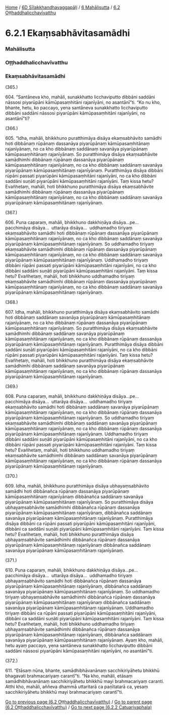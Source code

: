 
[Home](/) / [6D Sīlakkhandhavaggapāḷi](/tipitaka/6D.md) / [6 Mahālisutta](/tipitaka/6D/6.md) / [6.2 Oṭṭhaddhalicchavīvatthu](/tipitaka/6D/6/6.2.md)

# 6.2.1 Ekaṃsabhāvitasamādhi

### Mahālisutta

### Oṭṭhaddhalicchavīvatthu

### Ekaṃsabhāvitasamādhi

(365.)

604\. “Santāneva kho, mahāli, sunakkhatto licchaviputto dibbāni saddāni nāssosi piyarūpāni kāmūpasaṃhitāni rajanīyāni, no asantānī”ti. “Ko nu kho, bhante, hetu, ko paccayo, yena santāneva sunakkhatto licchaviputto dibbāni saddāni nāssosi piyarūpāni kāmūpasaṃhitāni rajanīyāni, no asantānī”ti?

(366.)

605\. “Idha, mahāli, bhikkhuno puratthimāya disāya ekaṃsabhāvito samādhi hoti dibbānaṃ rūpānaṃ dassanāya piyarūpānaṃ kāmūpasaṃhitānaṃ rajanīyānaṃ, no ca kho dibbānaṃ saddānaṃ savanāya piyarūpānaṃ kāmūpasaṃhitānaṃ rajanīyānaṃ. So puratthimāya disāya ekaṃsabhāvite samādhimhi dibbānaṃ rūpānaṃ dassanāya piyarūpānaṃ kāmūpasaṃhitānaṃ rajanīyānaṃ, no ca kho dibbānaṃ saddānaṃ savanāya piyarūpānaṃ kāmūpasaṃhitānaṃ rajanīyānaṃ. Puratthimāya disāya dibbāni rūpāni passati piyarūpāni kāmūpasaṃhitāni rajanīyāni, no ca kho dibbāni saddāni suṇāti piyarūpāni kāmūpasaṃhitāni rajanīyāni. Taṃ kissa hetu? Evañhetaṃ, mahāli, hoti bhikkhuno puratthimāya disāya ekaṃsabhāvite samādhimhi dibbānaṃ rūpānaṃ dassanāya piyarūpānaṃ kāmūpasaṃhitānaṃ rajanīyānaṃ, no ca kho dibbānaṃ saddānaṃ savanāya piyarūpānaṃ kāmūpasaṃhitānaṃ rajanīyānaṃ.

(367.)

606\. Puna caparaṃ, mahāli, bhikkhuno dakkhiṇāya disāya…pe…  pacchimāya disāya…  uttarāya disāya…  uddhamadho tiriyaṃ ekaṃsabhāvito samādhi hoti dibbānaṃ rūpānaṃ dassanāya piyarūpānaṃ kāmūpasaṃhitānaṃ rajanīyānaṃ, no ca kho dibbānaṃ saddānaṃ savanāya piyarūpānaṃ kāmūpasaṃhitānaṃ rajanīyānaṃ. So uddhamadho tiriyaṃ ekaṃsabhāvite samādhimhi dibbānaṃ rūpānaṃ dassanāya piyarūpānaṃ kāmūpasaṃhitānaṃ rajanīyānaṃ, no ca kho dibbānaṃ saddānaṃ savanāya piyarūpānaṃ kāmūpasaṃhitānaṃ rajanīyānaṃ. Uddhamadho tiriyaṃ dibbāni rūpāni passati piyarūpāni kāmūpasaṃhitāni rajanīyāni, no ca kho dibbāni saddāni suṇāti piyarūpāni kāmūpasaṃhitāni rajanīyāni. Taṃ kissa hetu? Evañhetaṃ, mahāli, hoti bhikkhuno uddhamadho tiriyaṃ ekaṃsabhāvite samādhimhi dibbānaṃ rūpānaṃ dassanāya piyarūpānaṃ kāmūpasaṃhitānaṃ rajanīyānaṃ, no ca kho dibbānaṃ saddānaṃ savanāya piyarūpānaṃ kāmūpasaṃhitānaṃ rajanīyānaṃ.

(368.)

607\. Idha, mahāli, bhikkhuno puratthimāya disāya ekaṃsabhāvito samādhi hoti dibbānaṃ saddānaṃ savanāya piyarūpānaṃ kāmūpasaṃhitānaṃ rajanīyānaṃ, no ca kho dibbānaṃ rūpānaṃ dassanāya piyarūpānaṃ kāmūpasaṃhitānaṃ rajanīyānaṃ. So puratthimāya disāya ekaṃsabhāvite samādhimhi dibbānaṃ saddānaṃ savanāya piyarūpānaṃ kāmūpasaṃhitānaṃ rajanīyānaṃ, no ca kho dibbānaṃ rūpānaṃ dassanāya piyarūpānaṃ kāmūpasaṃhitānaṃ rajanīyānaṃ. Puratthimāya disāya dibbāni saddāni suṇāti piyarūpāni kāmūpasaṃhitāni rajanīyāni, no ca kho dibbāni rūpāni passati piyarūpāni kāmūpasaṃhitāni rajanīyāni. Taṃ kissa hetu? Evañhetaṃ, mahāli, hoti bhikkhuno puratthimāya disāya ekaṃsabhāvite samādhimhi dibbānaṃ saddānaṃ savanāya piyarūpānaṃ kāmūpasaṃhitānaṃ rajanīyānaṃ, no ca kho dibbānaṃ rūpānaṃ dassanāya piyarūpānaṃ kāmūpasaṃhitānaṃ rajanīyānaṃ.

(369.)

608\. Puna caparaṃ, mahāli, bhikkhuno dakkhiṇāya disāya…pe…  pacchimāya disāya…  uttarāya disāya…  uddhamadho tiriyaṃ ekaṃsabhāvito samādhi hoti dibbānaṃ saddānaṃ savanāya piyarūpānaṃ kāmūpasaṃhitānaṃ rajanīyānaṃ, no ca kho dibbānaṃ rūpānaṃ dassanāya piyarūpānaṃ kāmūpasaṃhitānaṃ rajanīyānaṃ. So uddhamadho tiriyaṃ ekaṃsabhāvite samādhimhi dibbānaṃ saddānaṃ savanāya piyarūpānaṃ kāmūpasaṃhitānaṃ rajanīyānaṃ, no ca kho dibbānaṃ rūpānaṃ dassanāya piyarūpānaṃ kāmūpasaṃhitānaṃ rajanīyānaṃ. Uddhamadho tiriyaṃ dibbāni saddāni suṇāti piyarūpāni kāmūpasaṃhitāni rajanīyāni, no ca kho dibbāni rūpāni passati piyarūpāni kāmūpasaṃhitāni rajanīyāni. Taṃ kissa hetu? Evañhetaṃ, mahāli, hoti bhikkhuno uddhamadho tiriyaṃ ekaṃsabhāvite samādhimhi dibbānaṃ saddānaṃ savanāya piyarūpānaṃ kāmūpasaṃhitānaṃ rajanīyānaṃ, no ca kho dibbānaṃ rūpānaṃ dassanāya piyarūpānaṃ kāmūpasaṃhitānaṃ rajanīyānaṃ.

(370.)

609\. Idha, mahāli, bhikkhuno puratthimāya disāya ubhayaṃsabhāvito samādhi hoti dibbānañca rūpānaṃ dassanāya piyarūpānaṃ kāmūpasaṃhitānaṃ rajanīyānaṃ dibbānañca saddānaṃ savanāya piyarūpānaṃ kāmūpasaṃhitānaṃ rajanīyānaṃ. So puratthimāya disāya ubhayaṃsabhāvite samādhimhi dibbānañca rūpānaṃ dassanāya piyarūpānaṃ kāmūpasaṃhitānaṃ rajanīyānaṃ, dibbānañca saddānaṃ savanāya piyarūpānaṃ kāmūpasaṃhitānaṃ rajanīyānaṃ. Puratthimāya disāya dibbāni ca rūpāni passati piyarūpāni kāmūpasaṃhitāni rajanīyāni, dibbāni ca saddāni suṇāti piyarūpāni kāmūpasaṃhitāni rajanīyāni. Taṃ kissa hetu? Evañhetaṃ, mahāli, hoti bhikkhuno puratthimāya disāya ubhayaṃsabhāvite samādhimhi dibbānañca rūpānaṃ dassanāya piyarūpānaṃ kāmūpasaṃhitānaṃ rajanīyānaṃ dibbānañca saddānaṃ savanāya piyarūpānaṃ kāmūpasaṃhitānaṃ rajanīyānaṃ.

(371.)

610\. Puna caparaṃ, mahāli, bhikkhuno dakkhiṇāya disāya…pe…  pacchimāya disāya…  uttarāya disāya…  uddhamadho tiriyaṃ ubhayaṃsabhāvito samādhi hoti dibbānañca rūpānaṃ dassanāya piyarūpānaṃ kāmūpasaṃhitānaṃ rajanīyānaṃ, dibbānañca saddānaṃ savanāya piyarūpānaṃ kāmūpasaṃhitānaṃ rajanīyānaṃ. So uddhamadho tiriyaṃ ubhayaṃsabhāvite samādhimhi dibbānañca rūpānaṃ dassanāya piyarūpānaṃ kāmūpasaṃhitānaṃ rajanīyānaṃ dibbānañca saddānaṃ savanāya piyarūpānaṃ kāmūpasaṃhitānaṃ rajanīyānaṃ. Uddhamadho tiriyaṃ dibbāni ca rūpāni passati piyarūpāni kāmūpasaṃhitāni rajanīyāni, dibbāni ca saddāni suṇāti piyarūpāni kāmūpasaṃhitāni rajanīyāni. Taṃ kissa hetu? Evañhetaṃ, mahāli, hoti bhikkhuno uddhamadho tiriyaṃ ubhayaṃsabhāvite samādhimhi dibbānañca rūpānaṃ dassanāya piyarūpānaṃ kāmūpasaṃhitānaṃ rajanīyānaṃ, dibbānañca saddānaṃ savanāya piyarūpānaṃ kāmūpasaṃhitānaṃ rajanīyānaṃ. Ayaṃ kho, mahāli, hetu ayaṃ paccayo, yena santāneva sunakkhatto licchaviputto dibbāni saddāni nāssosi piyarūpāni kāmūpasaṃhitāni rajanīyāni, no asantānī”ti.

(372.)

611\. “Etāsaṃ nūna, bhante, samādhibhāvanānaṃ sacchikiriyāhetu bhikkhū bhagavati brahmacariyaṃ carantī”ti. “Na kho, mahāli, etāsaṃ samādhibhāvanānaṃ sacchikiriyāhetu bhikkhū mayi brahmacariyaṃ caranti. Atthi kho, mahāli, aññeva dhammā uttaritarā ca paṇītatarā ca, yesaṃ sacchikiriyāhetu bhikkhū mayi brahmacariyaṃ carantī”ti.

[Go to previous page (6.2 Oṭṭhaddhalicchavīvatthu)](/tipitaka/6D/6/6.2.md) / [Go to parent page (6.2 Oṭṭhaddhalicchavīvatthu)](/tipitaka/6D/6/6.2.md) / [Go to next page (6.2.2 Catuariyaphala)](/tipitaka/6D/6/6.2/6.2.2.md)


